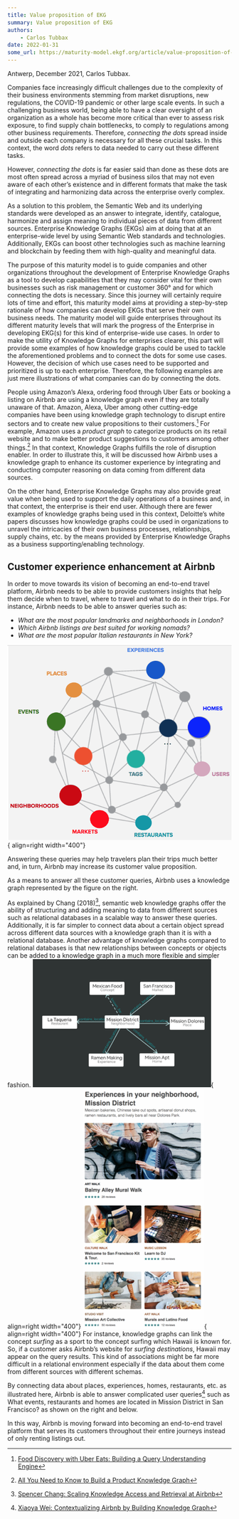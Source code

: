 ```yaml
---
title: Value proposition of EKG
summary: Value proposition of EKG
authors:
    - Carlos Tubbax
date: 2022-01-31
some_url: https://maturity-model.ekgf.org/article/value-proposition-of-ekg/
---
```


Antwerp, December 2021, Carlos Tubbax.

Companies face increasingly difficult challenges due to the complexity of their
business environments stemming from market disruptions, new regulations, 
the COVID-19 pandemic or other large scale events. 
In such a challenging business world, being able to have a clear oversight 
of an organization as a whole has become more critical than ever to 
assess risk exposure, to find supply chain bottlenecks, 
to comply to regulations among other business requirements. 
Therefore, *connecting the dots* spread inside and outside each company 
is necessary for all these crucial tasks. 
In this context, the word *dots* refers to data needed to carry out these 
different tasks.

However, _connecting the dots_ is far easier said than done as these dots 
are most often spread across a myriad of business silos that may not even 
aware of each other’s existence and in different formats that make the 
task of integrating and harmonizing data across the enterprise overly complex.

As a solution to this problem, the Semantic Web and its underlying standards
were developed as an answer to integrate, identify, catalogue, harmonize 
and assign meaning to individual pieces of data from different sources. 
Enterprise Knowledge Graphs (EKGs) aim at doing that at an enterprise-wide 
level by using Semantic Web standards and technologies. 
Additionally, EKGs can boost other technologies such as machine learning 
and blockchain by feeding them with high-quality and meaningful data.

The purpose of this maturity model is to guide companies and other 
organizations throughout the development of Enterprise Knowledge Graphs 
as a tool to develop capabilities that they may consider vital for their 
own businesses such as risk management or customer 360° and for 
which connecting the dots is necessary. 
Since this journey will certainly require lots of time and effort, 
this maturity model aims at providing a step-by-step rationale of 
how companies can develop EKGs that serve their own business needs. 
The maturity model will guide enterprises throughout its different
maturity levels that will mark the progress of the Enterprise in
developing EKG(s) for this kind of enterprise-wide use cases.
In order to make the utility of Knowledge Graphs for enterprises
clearer, this part will provide some examples of how knowledge graphs 
could be used to tackle the aforementioned problems and to 
connect the dots for some use cases. 
However, the decision of which use cases need to be supported and 
prioritized is up to each enterprise. 
Therefore, the following examples are just mere illustrations of 
what companies can do by connecting the dots.

People using Amazon’s Alexa, ordering food through Uber Eats or 
booking a listing on Airbnb are using a knowledge graph even if 
they are totally unaware of that. 
Amazon, Alexa, Uber among other cutting-edge companies have been 
using knowledge graph technology to disrupt entire sectors and 
to create new value propositions to their customers.[^1]
For example, Amazon uses a _product graph_ to categorize products
on its retail website and to make better product suggestions to 
customers among other things.[^2]
In that context, Knowledge Graphs fulfills the role of 
disruption enabler. 
In order to illustrate this, it will be discussed how Airbnb uses 
a knowledge graph to enhance its customer experience by integrating
and conducting computer reasoning on data coming from
different data sources.  

[^1]: [Food Discovery with Uber Eats: Building a Query Understanding Engine](https://eng.uber.com/uber-eats-query-understanding/)
[^2]: [All You Need to Know to Build a Product Knowledge Graph](https://naixlee.github.io/Product_Knowledge_Graph_Tutorial_KDD2021/)

On the other hand, Enterprise Knowledge Graphs may also provide
great value when being used to support the daily operations of 
a business and, in that context, the enterprise is their end user. 
Although there are fewer examples of knowledge graphs being used 
in this context, Deloitte’s white papers discusses how 
knowledge graphs could be used in organizations to unravel 
the intricacies of their own business processes, relationships,
supply chains, etc. by the means provided by Enterprise Knowledge Graphs
as a business supporting/enabling technology.
      
## Customer experience enhancement at Airbnb

In order to move towards its vision of becoming an end-to-end 
travel platform, Airbnb needs to be able to provide customers 
insights that help them decide when to travel, where to travel 
and what to do in their trips. For instance, Airbnb needs to 
be able to answer queries such as:

- *What are the most popular landmarks and neighborhoods in London?*
- *Which Airbnb listings are best suited for working nomads?*
- *What are the most popular Italian restaurants in New York?*

![Airbnb](image/places-experiences-events-homes-etc.png){ align=right width="400"}

Answering these queries may help travelers plan their trips
much better and, in turn, Airbnb may increase its 
customer value proposition. 

As a means to answer all these customer queries, 
Airbnb uses a knowledge graph represented by the figure on the right.

As explained by Chang (2018)[^3], semantic web knowledge graphs 
offer the ability of structuring and adding meaning to data 
from different sources such as relational databases in a scalable 
way to answer these queries. 
Additionally, it is far simpler to connect data about a 
certain object spread across different data sources with a 
knowledge graph than it is with a relational database. 
Another advantage of knowledge graphs compared to 
relational databases is that new relationships between concepts 
or objects can be added to a knowledge graph in a much more 
flexible and simpler fashion.
![Mexican Food](image/mexican-food-san-francisco.png){ align=right width="400"}
![Missionn District](image/mission-district.png){ align=right width="400"}
For instance, knowledge graphs can link the concept _surfing_ as 
a sport to the concept surfing which Hawaii is known for. 
So, if a customer asks Airbnb’s website for _surfing destinations_, 
Hawaii may appear on the query results.
This kind of associations might be far more difficult in a 
relational environment especially if the data about them 
come from different sources with different schemas.

[^3]: [Spencer Chang: Scaling Knowledge Access and Retrieval at Airbnb](https://medium.com/airbnb-engineering/scaling-knowledge-access-and-retrieval-at-airbnb-665b6ba21e95)


By connecting data about places, experiences, homes, restaurants, 
etc. as illustrated here, Airbnb is able to answer
complicated user queries[^4] such as What events, restaurants and 
homes are located in Mission District in San Francisco? as shown 
on the right and below.

In this way, Airbnb is moving forward into becoming an end-to-end 
travel platform that serves its customers throughout their entire 
journeys instead of only renting listings out.

[^4]: [Xiaoya Wei: Contextualizing Airbnb by Building Knowledge Graph](https://medium.com/airbnb-engineering/contextualizing-airbnb-by-building-knowledge-graph-b7077e268d5a)
